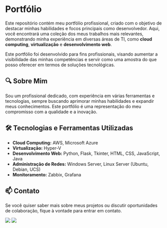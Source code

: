 # Portfólio

Este repositório contém meu portfólio profissional, criado com o objetivo de destacar minhas habilidades e focos principais como desenvolvedor. Aqui, você encontrará uma coleção dos meus trabalhos mais relevantes, demonstrando minha experiência em diversas áreas de TI, como **cloud computing**, **virtualização** e **desenvolvimento web**.

Este portfólio foi desenvolvido para fins profissionais, visando aumentar a visibilidade das minhas competências e servir como uma amostra do que posso oferecer em termos de soluções tecnológicas.

## 🔍 Sobre Mim

Sou um profissional dedicado, com experiência em várias ferramentas e tecnologias, sempre buscando aprimorar minhas habilidades e expandir meus conhecimentos. Este portfólio é uma representação do meu compromisso com a qualidade e a inovação.

## 🛠️ Tecnologias e Ferramentas Utilizadas

- **Cloud Computing:** AWS, Microsoft Azure
- **Virtualização:** Hyper-V
- **Desenvolvimento Web:** Python, Flask, Tkinter, HTML, CSS, JavaScript, Java
- **Administração de Redes:** Windows Server, Linux Server (Ubuntu, Debian, UCS)
- **Monitoramento:** Zabbix, Grafana

## 📫 Contato

Se você quiser saber mais sobre meus projetos ou discutir oportunidades de colaboração, fique à vontade para entrar em contato.

<a href="https://www.linkedin.com/in/mateus-m-a30259114/" target="_blank"><img src="https://img.shields.io/badge/-LinkedIn-%230077B5?style=for-the-badge&logo=linkedin&logoColor=white" target="_blank"></a>
<a href = "mailto:mateusmoura.st@outlook.com"><img src="https://img.shields.io/badge/-Gmail-%23333?style=for-the-badge&logo=gmail&logoColor=white" target="_blank"></a>
